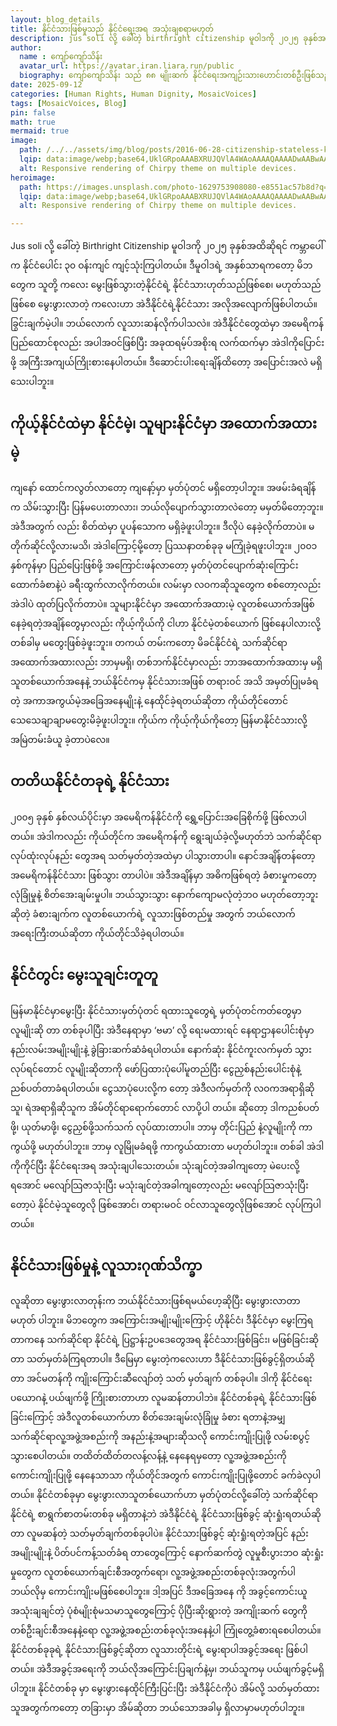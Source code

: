 ```yaml
---
layout: blog_details
title: နိုင်ငံသားဖြစ်မှုသည် နိုင်ငံရေးအရ အသုံးချစရာမဟုတ်
description: jus soli လို့ ခေါ်တဲ့ birthright citizenship မူဝါဒကို ၂၀၂၅ ခုနှစ်အထိဆိုရင် ကမ္ဘာပေါ်က နိုင်ငံ ပေါင်း ၃၀ ပတ်ဝန်းကျင်မှာ ကျင့်သုံးကြပါတယ်။ ဒီမူဝါဒရဲ့  အနှစ်သာရကတော့ မိဘတွေက သူတို့ ကလေးမွေးဖြစ်သွားတဲ့ နိုင်ငံရဲ့ နိုင်ငံသား ဟုတ်သည်ဖြစ်စေ မဟုတ်သည်ဖြစ်စေ မွေးလာတဲ့ ကလေးဟာ အဲဒီ နိုင်ငံရဲ့ နိုင်ငံသား အလိုအလျောက် ဖြစ်ပါတယ်၊ ခြွင်းချက်မဲ့ပါ။ ဘယ်လောက် လူသားဆန်လိုက်ပါသလဲ။
author:
  name : ကျော်ကျော်သိန်း
  avatar_url: https://avatar.iran.liara.run/public
  biography: ကျော်ကျော်သိန်း သည် ၈၈ မျိုးဆက် နိုင်ငံရေးအကျဉ်းသားဟောင်းတစ်ဦးဖြစ်သည်။ ရုပ်သံလွှင့်သတင်းထောက် အဖြစ် ၁၇ နှစ်ကျော် လုပ်ကိုင်ခဲ့သည်။ လက်ရှိတွင် မြန်မာ့အရေးနှင့် ဆက်စပ်သည်တို့ကို လုပ်ဆောင်လျက်ရှိသလို အွန်လိုင်းမဂ္ဂဇင်း အယ်ဒီတာတစ်ဦးဖြစ်ပြီး ဆောင်းပါးများ ရေးသားလျက်ရှိသည်။
date: 2025-09-12 
categories: [Human Rights, Human Dignity, MosaicVoices]
tags: [MosaicVoices, Blog]
pin: false
math: true
mermaid: true
image:
  path: /../../assets/img/blog/posts/2016-06-28-citizenship-stateless-kkthein/blog_hero.png
  lqip: data:image/webp;base64,UklGRpoAAABXRUJQVlA4WAoAAAAQAAAADwAABwAAQUxQSDIAAAARL0AmbZurmr57yyIiqE8oiG0bejIYEQTgqiDA9vqnsUSI6H+oAERp2HZ65qP/VIAWAFZQOCBCAAAA8AEAnQEqEAAIAAVAfCWkAALp8sF8rgRgAP7o9FDvMCkMde9PK7euH5M1m6VWoDXf2FkP3BqV0ZYbO6NA/VFIAAAA
  alt: Responsive rendering of Chirpy theme on multiple devices.
heroimage: 
  path: https://images.unsplash.com/photo-1629753908080-e8551ac57b8d?q=80&w=3500&auto=format&fit=crop&ixlib=rb-4.0.3&ixid=M3wxMjA3fDB8MHxwaG90by1wYWdlfHx8fGVufDB8fHx8fA%3D%3D
  lqip: data:image/webp;base64,UklGRpoAAABXRUJQVlA4WAoAAAAQAAAADwAABwAAQUxQSDIAAAARL0AmbZurmr57yyIiqE8oiG0bejIYEQTgqiDA9vqnsUSI6H+oAERp2HZ65qP/VIAWAFZQOCBCAAAA8AEAnQEqEAAIAAVAfCWkAALp8sF8rgRgAP7o9FDvMCkMde9PK7euH5M1m6VWoDXf2FkP3BqV0ZYbO6NA/VFIAAAA
  alt: Responsive rendering of Chirpy theme on multiple devices.

---
```

Jus soli လို့ ခေါ်တဲ့ Birthright Citizenship မူဝါဒကို ၂၀၂၅ ခုနှစ်အထိဆိုရင် ကမ္ဘာပေါ်က နိုင်ငံပေါင်း ၃၀ ဝန်းကျင် ကျင့်သုံးကြပါတယ်။ ဒီမူဝါဒရဲ့  အနှစ်သာရကတော့ မိဘတွေက သူတို့ ကလေး မွေးဖြစ်သွားတဲ့နိုင်ငံရဲ့ နိုင်ငံသားဟုတ်သည်ဖြစ်စေ၊ မဟုတ်သည်ဖြစ်စေ မွေးဖွားလာတဲ့ ကလေးဟာ အဲဒီနိုင်ငံရဲ့နိုင်ငံသား အလိုအလျောက်ဖြစ်ပါတယ်။ ခြွင်းချက်မဲ့ပါ။ ဘယ်လောက် လူသားဆန်လိုက်ပါသလဲ။
အဲဒီနိုင်ငံတွေထဲမှာ အမေရိကန်ပြည်ထောင်စုလည်း အပါအဝင်ဖြစ်ပြီး အခုထရမ့်ပ်အစိုးရ လက်ထက်မှာ အဲဒါကိုပြောင်းဖို့ အကြီးအကျယ်ကြိုးစားနေပါတယ်။ ဒီဆောင်းပါးရေးချိန်ထိတော့ အပြောင်းအလဲ မရှိသေးပါဘူး။

## ကိုယ့်နိုင်ငံထဲမှာ နိုင်ငံမဲ့၊ သူများနိုင်ငံမှာ အထောက်အထားမဲ့
ကျနော် ထောင်ကလွတ်လာတော့ ကျနော့်မှာ မှတ်ပုံတင် မရှိတော့ပါဘူး။ အဖမ်းခံရချိန်က သိမ်းသွားပြီး ပြန်မပေးတာလား၊ ဘယ်လိုပျောက်သွားတာလဲတော့ မမှတ်မိတော့ဘူး။ အဲဒီအတွက် လည်း စိတ်ထဲမှာ ပူပန်သောက မရှိခဲ့ဖူးပါဘူး။ ဒီလိုပဲ နေခဲ့လိုက်တာပဲ။ မတိုက်ဆိုင်လို့လားမသိ၊ အဲဒါကြောင့်မို့တော့ ပြဿနာတစ်ခုခု မကြုံခဲ့ရဖူးပါဘူး။
၂၀၀၁ နှစ်ကုန်မှာ ပြည်ပြေးဖြစ်ဖို့ အကြောင်းဖန်လာတော့ မှတ်ပုံတင်ပျောက်ဆုံးကြောင်း ထောက်ခံစာနဲ့ပဲ  ခရီးထွက်လာလိုက်တယ်။ လမ်းမှာ လဝကဆိုသူတွေက စစ်တော့လည်း အဲဒါပဲ ထုတ်ပြလိုက်တာပဲ။
သူများနိုင်ငံမှာ အထောက်အထားမဲ့ လူတစ်ယောက်အဖြစ် နေခဲ့ရတဲ့အချိန်တွေမှာလည်း ကိုယ့်ကိုယ်ကို ငါဟာ နိုင်ငံမဲ့တစ်ယောက် ဖြစ်နေပါလားလို့ တစ်ခါမှ မတွေးဖြစ်ခဲ့ဖူးဘူး။ တကယ် တမ်းကတော့ မိခင်နိုင်ငံရဲ့ သက်ဆိုင်ရာအထောက်အထားလည်း ဘာမှမရှိ၊ တစ်ဘက်နိုင်ငံမှာလည်း ဘာအထောက်အထားမှ မရှိသူတစ်ယောက်အနေနဲ့ ဘယ်နိုင်ငံကမှ နိုင်ငံသားအဖြစ် တရားဝင် အသိ အမှတ်ပြုမခံရတဲ့ အကာအကွယ်မဲ့အခြေအနေမျိုးနဲ့ နေထိုင်ခဲ့ရတယ်ဆိုတာ ကိုယ်တိုင်တောင် သေသေချာချာမတွေးမိခဲ့ဖူးပါဘူး။ ကိုယ်က ကိုယ့်ကိုယ်ကိုတော့ မြန်မာနိုင်ငံသားလို့ အမြဲတမ်းခံယူ ခဲ့တာပဲလေ။

## တတိယနိုင်ငံတခုရဲ့ နိုင်ငံသား
၂၀၀၅ ခုနှစ် နှစ်လယ်ပိုင်းမှာ အမေရိကန်နိုင်ငံကို ရွှေ့ပြောင်းအခြေစိုက်ဖို့ ဖြစ်လာပါတယ်။ အဲဒါကလည်း ကိုယ်တိုင်က အမေရိကန်ကို ရွေးချယ်ခဲ့လို့မဟုတ်ဘဲ သက်ဆိုင်ရာ လုပ်ထုံးလုပ်နည်း တွေအရ သတ်မှတ်တဲ့အထဲမှာ ပါသွားတာပါ။ နောင်အချိန်တန်တော့ အမေရိကန်နိုင်ငံသား ဖြစ်သွား တာပါပဲ။ အဲဒီအချိန်မှာ အဓိကဖြစ်ရတဲ့ ခံစားမှုကတော့ လုံခြုံမှုနဲ့ စိတ်အေးချမ်းမှုပါ။ ဘယ်သွားသွား နောက်ကျောမလုံတဲ့ဘဝ မဟုတ်တော့ဘူးဆိုတဲ့ ခံစားချက်က လူတစ်ယောက်ရဲ့ လူသားဖြစ်တည်မှု အတွက် ဘယ်လောက်အရေးကြီးတယ်ဆိုတာ ကိုယ်တိုင်သိခဲ့ရပါတယ်။

## နိုင်ငံတွင်း မွေးသူချင်းတူတူ
မြန်မာနိုင်ငံမှာမွေးပြီး နိုင်ငံသားမှတ်ပုံတင် ရထားသူတွေရဲ့ မှတ်ပုံတင်ကတ်တွေမှာ လူမျိုးဆို တာ တစ်ခုပါပြီး အဲဒီနေရာမှာ ‘ဗမာ’ လို့ ရေးမထားရင် နေရာဌာနပေါင်းစုံမှာ နည်းလမ်းအမျိုးမျိုးနဲ့ ခွဲခြားဆက်ဆံခံရပါတယ်။ နောက်ဆုံး နိုင်ငံကူးလက်မှတ် သွားလုပ်ရင်တောင် လူမျိုးဆိုတာကို ဖော်ပြထားပုံပေါ်မူတည်ပြီး ငွေညှစ်နည်းပေါင်းစုံနဲ့ ညစ်ပတ်တာခံရပါတယ်။ ငွေသာပုံပေးလို့က တော့ အဲဒီလက်မှတ်ကို လဝကအရာရှိဆိုသူ၊ ရဲအရာရှိဆိုသူက အိမ်တိုင်ရာရောက်တောင် လာပို့ပါ တယ်။ ဆိုတော့ ဒါကညစ်ပတ်ဖို့၊ ယုတ်မာဖို့၊ ငွေညှစ်ဖို့သက်သက် လုပ်ထားတာပါ။ ဘာမှ တိုင်းပြည် နဲ့လူမျိုးကို ကာကွယ်ဖို့ မဟုတ်ပါဘူး။ ဘာမှ လူမြိုမခံရဖို့ ကာကွယ်ထားတာ မဟုတ်ပါဘူး။ တစ်ခါ အဲဒါကိုကိုင်ပြီး နိုင်ငံရေးအရ အသုံးချပါသေးတယ်။ သုံးချင်တဲ့အခါကျတော့ မဲပေးလို့ရအောင် မလျော်သြဇာသုံးပြီး မသုံးချင်တဲ့အခါကျတော့လည်း မလျော်သြဇာသုံးပြီးတော့ပဲ နိုင်ငံမဲ့သူတွေလို ဖြစ်အောင်၊ တရားမဝင် ဝင်လာသူတွေလိုဖြစ်အောင် လုပ်ကြပါတယ်။

## နိုင်ငံသားဖြစ်မှုနဲ့ လူသားဂုဏ်သိက္ခာ
လူဆိုတာ မွေးဖွားလာတုန်းက ဘယ်နိုင်ငံသားဖြစ်ရမယ်ဟေ့ဆိုပြီး မွေးဖွားလာတာ မဟုတ် ပါဘူး။ မိဘတွေက အကြောင်းအမျိုးမျိုးကြောင့် ဟိုနိုင်ငံ၊ ဒီနိုင်ငံမှာ မွေးကြရတာကနေ သက်ဆိုင်ရာ နိုင်ငံရဲ့ ပြဋ္ဌာန်းဥပဒေတွေအရ နိုင်ငံသားဖြစ်ခြင်း၊ မဖြစ်ခြင်းဆိုတာ သတ်မှတ်ခံကြရတာပါ။ ဒီမြေမှာ မွေးတဲ့ကလေးဟာ ဒီနိုင်ငံသားဖြစ်ခွင့်ရှိတယ်ဆိုတာ အင်မတန်ကို ကျိုးကြောင်းဆီလျော်တဲ့ သတ် မှတ်ချက် တစ်ခုပါ။ ဒါကို နိုင်ငံရေးပယောဂနဲ့ ပယ်ဖျက်ဖို့ ကြိုးစားတာဟာ လူမဆန်တာပါဘဲ။
နိုင်ငံတစ်ခုရဲ့ နိုင်ငံသားဖြစ်ခြင်းကြောင့် အဲဒီလူတစ်ယောက်ဟာ စိတ်အေးချမ်းလုံခြုံမှု ခံစား ရတာနဲ့အမျှ သက်ဆိုင်ရာလူ့အဖွဲ့အစည်းကို အနည်းနဲ့အများဆိုသလို ကောင်းကျိုးပြုဖို့ လမ်းစပွင့် သွားစေပါတယ်။ တထိတ်ထိတ်တလန့်လန့်နဲ့ နေနေရမှတော့ လူ့အဖွဲ့အစည်းကို ကောင်းကျိုးပြုဖို့ နေနေသာသာ ကိုယ်တိုင်အတွက် ကောင်းကျိုးပြုဖို့တောင် ခက်ခဲလှပါတယ်။
နိုင်ငံတစ်ခုမှာ မွေးဖွားလာသူတစ်ယောက်ဟာ မှတ်ပုံတင်လို့ခေါ်တဲ့ သက်ဆိုင်ရာနိုင်ငံရဲ့ စာရွက်စာတမ်းတစ်ခု မရှိတာနဲ့ဘဲ အဲဒီနိုင်ငံရဲ့ နိုင်ငံသားဖြစ်ခွင့် ဆုံးရှုံးရတယ်ဆိုတာ လူမဆန်တဲ့ သတ်မှတ်ချက်တစ်ခုပါပဲ။ နိုင်ငံသားဖြစ်ခွင့် ဆုံးရှုံးရတဲ့အပြင် နည်းအမျိုးမျိုးနဲ့ ပိတ်ပင်ကန့်သတ်ခံရ တာတွေကြောင့် နောက်ဆက်တွဲ လူမှုစီးပွားဘဝ ဆုံးရှုံးမှုတွေက လူတစ်ယောက်ချင်းစီအတွက်ရော၊ လူ့အဖွဲ့အစည်းတစ်ခုလုံးအတွက်ပါ ဘယ်လိုမှ ကောင်းကျိုးမဖြစ်စေပါဘူး။ ဒါ့အပြင် ဒီအခြေအနေ ကို အခွင့်ကောင်းယူအသုံးချချင်တဲ့ ပုံစံမျိုးစုံမသမာသူတွေကြောင့် ပိုပြီးဆိုးရွားတဲ့ အကျိုးဆက် တွေကို တစ်ဦးချင်းစီအနေနဲ့ရော လူ့အဖွဲ့အစည်းတစ်ခုလုံးအနေနဲ့ပါ ကြုံတွေ့ခံစားရစေပါတယ်။
နိုင်ငံတစ်ခုခုရဲ့ နိုင်ငံသားဖြစ်ခွင့်ဆိုတာ လူသားတိုင်းရဲ့ မွေးရာပါအခွင့်အရေး ဖြစ်ပါတယ်။ အဲဒီအခွင့်အရေးကို ဘယ်လိုအကြောင်းပြချက်နဲ့မှ၊ ဘယ်သူကမှ ပယ်ဖျက်ခွင့်မရှိပါဘူး။ နိုင်ငံတစ်ခု မှာ မွေးဖွားနေထိုင်ကြီးပြင်းပြီး အဲဒီနိုင်ငံကိုပဲ အိမ်လို့ သတ်မှတ်ထားသူအတွက်ကတော့ တခြားမှာ အိမ်ဆိုတာ ဘယ်သောအခါမှ ရှိလာမှာမဟုတ်ပါဘူး။ 


